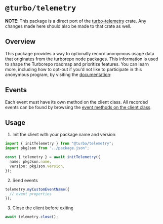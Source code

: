 # `@turbo/telemetry`

**NOTE**:
This package is a direct port of the [turbo-telemetry](https://github.com/vercel/turbo/blob/main/crates/turborepo-telemetry) crate.
Any changes made here should also be made to that crate as well.

## Overview

This package provides a way to optionally record anonymous usage data that originates from the turborepo node packages.
This information is used to shape the Turborepo roadmap and prioritize features. You can learn more, including how to opt-out if you'd not like to participate in this anonymous program, by visiting the [documentation](https://turbo.build/repo/docs/telemetry):

## Events

Each event must have its own method on the client class. All recorded events can be found by browsing the [event methods on the client class](./src/client.ts).

## Usage

1. Init the client with your package name and version:

```ts
import { initTelemetry } from "@turbo/telemetry";
import pkgJson from "../package.json";

const { telemetry } = await initTelemetry({
  name: pkgJson.name,
  version: pkgJson.version,
});
```

2. Send events

```ts
telemetry.myCustomEventName({
  // event properties
});
```

3. Close the client before exiting

```ts
await telemetry.close();
```
